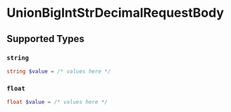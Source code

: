 # UnionBigIntStrDecimalRequestBody


## Supported Types

### `string`

```php
string $value = /* values here */
```

### `float`

```php
float $value = /* values here */
```

